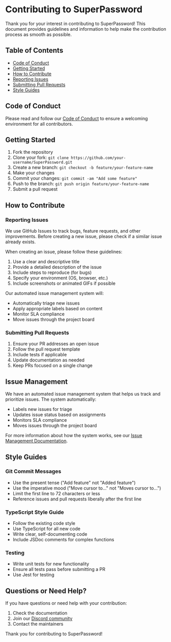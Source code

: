# Contributing to SuperPassword

Thank you for your interest in contributing to SuperPassword! This document provides guidelines and information to help make the contribution process as smooth as possible.

## Table of Contents

- [Code of Conduct](#code-of-conduct)
- [Getting Started](#getting-started)
- [How to Contribute](#how-to-contribute)
- [Reporting Issues](#reporting-issues)
- [Submitting Pull Requests](#submitting-pull-requests)
- [Style Guides](#style-guides)

## Code of Conduct

Please read and follow our [Code of Conduct](CODE_OF_CONDUCT.md) to ensure a welcoming environment for all contributors.

## Getting Started

1. Fork the repository
2. Clone your fork: `git clone https://github.com/your-username/SuperPassword.git`
3. Create a new branch: `git checkout -b feature/your-feature-name`
4. Make your changes
5. Commit your changes: `git commit -am "Add some feature"`
6. Push to the branch: `git push origin feature/your-feature-name`
7. Submit a pull request

## How to Contribute

### Reporting Issues

We use GitHub Issues to track bugs, feature requests, and other improvements. Before creating a new issue, please check if a similar issue already exists.

When creating an issue, please follow these guidelines:

1. Use a clear and descriptive title
2. Provide a detailed description of the issue
3. Include steps to reproduce (for bugs)
4. Specify your environment (OS, browser, etc.)
5. Include screenshots or animated GIFs if possible

Our automated issue management system will:
- Automatically triage new issues
- Apply appropriate labels based on content
- Monitor SLA compliance
- Move issues through the project board

### Submitting Pull Requests

1. Ensure your PR addresses an open issue
2. Follow the pull request template
3. Include tests if applicable
4. Update documentation as needed
5. Keep PRs focused on a single change

## Issue Management

We have an automated issue management system that helps us track and prioritize issues. The system automatically:

- Labels new issues for triage
- Updates issue status based on assignments
- Monitors SLA compliance
- Moves issues through the project board

For more information about how the system works, see our [Issue Management Documentation](ISSUE_MANAGEMENT.md).

## Style Guides

### Git Commit Messages

- Use the present tense ("Add feature" not "Added feature")
- Use the imperative mood ("Move cursor to..." not "Moves cursor to...")
- Limit the first line to 72 characters or less
- Reference issues and pull requests liberally after the first line

### TypeScript Style Guide

- Follow the existing code style
- Use TypeScript for all new code
- Write clear, self-documenting code
- Include JSDoc comments for complex functions

### Testing

- Write unit tests for new functionality
- Ensure all tests pass before submitting a PR
- Use Jest for testing

## Questions or Need Help?

If you have questions or need help with your contribution:

1. Check the documentation
2. Join our [Discord community](link-to-discord)
3. Contact the maintainers

Thank you for contributing to SuperPassword!